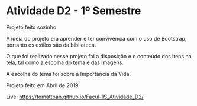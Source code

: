 # Atividade D2 - 1º Semestre

Projeto feito sozinho

A ideia do projeto era aprender e ter convivência com o uso de Bootstrap, portanto os estilos são da biblioteca.

O que foi realizado nesse projeto foi a disposição e o conteúdo dos itens na tela, tal como a escolha do tema e das imagens.

A escolha do tema foi sobre a Importância da Vida.

Projeto feito em Abril de 2019


Live:
https://tomattban.github.io/Facul-1S_Atividade_D2/

